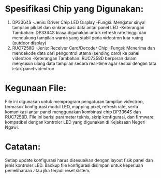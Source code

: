# Spesifikasi Chip yang Digunakan:
1. DP3364S
   -Jenis: Driver Chip LED Display
   -Fungsi: Mengatur sinyal tampilan piksel dan sinkronisasi data antar panel LED
   -Keterangan Tambahan: DP3364S biasa digunakan untuk refresh rate tinggi dan mendukung tampilan warna yang stabil pada videotron luar ruang (outdoor display)
2. RUC7258D
   -Jenis: Receiver Card/Decoder Chip
   -Fungsi: Menerima dan mendekode data dari pengontrol utama (sending card) ke panel videotron
   -Keterangan Tambahan: RUC7258D berperan dalam menyusun ulang data tampilan secara real-time agar sesuai dengan tata letak panel videotron
# Kegunaan File:
File ini digunakan untuk memprogram pengaturan tampilan videotron, termasuk konfigurasi modul LED, mapping pixel, refresh rate, serta komunikasi antar panel menggunakan kombinasi chip DP3364S dan RUC7258D. File ini berisi parameter teknis, skrip konfigurasi, dan firmware kompatibel dengan kontroler LED yang digunakan di Kejaksaan Negeri Ngawi.
# Catatan:
Setiap update konfigurasi harus disesuaikan dengan layout fisik panel dan jenis kontroler LED. Backup file konfigurasi disimpan untuk keperluan pemeliharaan atau jika terjadi reset sistem.
